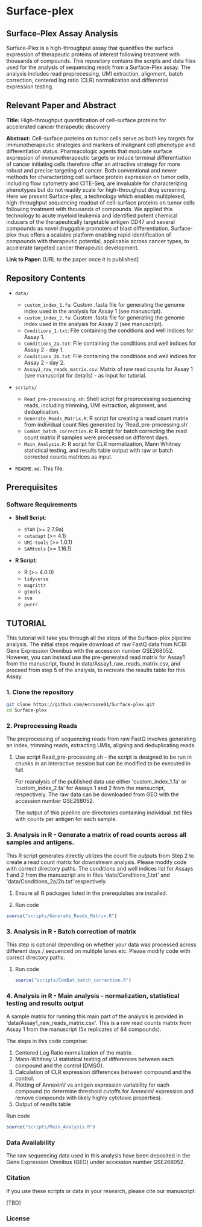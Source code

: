 # Surface-plex

## Surface-Plex Assay Analysis

Surface-Plex is a high-throughput assay that quanitfies the surface expression of therapeutic proteins of interest following treatment with thousands of compounds.
This repository contains the scripts and data files used for the analysis of sequencing reads from a Surface-Plex assay. 
The analysis includes read preprocessing, UMI extraction, alignment, batch correction, centered log ratio (CLR) normalization and differential expression testing.

## Relevant Paper and Abstract

**Title:** High-throughput quantification of cell-surface proteins for accelerated cancer therapeutic discovery

**Abstract:**
Cell-surface proteins on tumor cells serve as both key targets for immunotherapeutic strategies and markers of malignant cell phenotype and differentiation status. Pharmacologic agents that modulate surface expression of immunotherapeutic targets or induce terminal differentiation of cancer initiating cells therefore offer an attractive strategy for more robust and precise targeting of cancer. Both conventional and newer methods for characterizing cell surface protein expression on tumor cells, including flow cytometry and CITE-Seq, are invaluable for characterizing phenotypes but do not readily scale for high-throughput drug screening. Here we present Surface-plex, a technology which enables multiplexed, high-throughput sequencing readout of cell-surface proteins on tumor cells following treatment with thousands of compounds. We applied this technology to acute myeloid leukemia and identified potent chemical inducers of the therapeutically targetable antigen CD47 and several compounds as novel druggable promoters of blast differentiation. Surface-plex thus offers a scalable platform enabling rapid identification of compounds with therapeutic potential, applicable across cancer types, to accelerate targeted cancer therapeutic development.

**Link to Paper:** [URL to the paper once it is published]

## Repository Contents

- `data/`
  - `custom_index_1.fa`: Custom .fasta file for generating the genome index used in the analysis for Assay 1 (see manuscript).
  - `custom_index_2.fa`: Custom .fasta file for generating the genome index used in the analysis for Assay 2 (see manuscript).
  - `Conditions_1.txt`: File containing the conditions and well indices for Assay 1.
  - `Conditions_2a.txt`: File containing the conditions and well indices for Assay 2 - day 1.
  - `Conditions_2b.txt`: File containing the conditions and well indices for Assay 2 - day 2.
  - `Assay1_raw_reads_matrix.csv`: Matrix of raw read counts for Assay 1 (see manuscript for details) - as input for tutorial.

- `scripts/`
  - `Read_pre-processing.sh`: Shell script for preprocessing sequencing reads, including trimming, UMI extraction, alignment, and deduplication.
  - `Generate_Reads_Matrix.R`: R script for creating a read count matrix from individual count files generated by 'Read_pre-processing.sh'
  - `ComBat_batch_correction.R`: R script for batch correcting the read count matrix if samples were processed on different days.
  - `Main_Analysis.R`: R script for CLR normalization, Mann Whitney statistical testing, and results table output with raw or batch corrected counts matrices as input.
    
- `README.md`: This file.

## Prerequisites

### Software Requirements

- **Shell Script**:
  - `STAR` (>= 2.7.9a)
  - `cutadapt` (>= 4.1)
  - `UMI-tools` (>= 1.0.1)
  - `SAMtools` (>= 1.16.1)

- **R Script**:
  - R (>= 4.0.0)
  - `tidyverse`
  - `magrittr`
  - `gtools`
  - `sva`
  - `purrr`

## TUTORIAL

This tutorial will take you through all the steps of the Surface-plex pipeline analysis. The initial steps require download of raw FastQ data from NCBI Gene Expression Omnibus with the accession number GSE268052. However, you can instead use the pre-generated read matrix for Assay1 from the manuscript, found in data/Assay1_raw_reads_matrix.csv, and proceed from step 5 of the analysis, to recreate the results table for this Assay.

### 1. Clone the repository 

  ```bash
git clone https://github.com/ecrosse01/Surface-plex.git
cd Surface-plex
```

### 2. Preprocessing Reads

The preprocessing of sequencing reads from raw FastQ involves generating an index, trimming reads, extracting UMIs, aligning and deduplicating reads.

1. Use script Read_pre-processing.sh - the script is designed to be run in chunks in an interactive session but can be modified to be executed in full.

   For reanalysis of the published data use either 'custom_index_1.fa' or 'custom_index_2.fa' for Assays 1 and 2 from the mansucript, respectively. The raw data can be downloaded from GEO with the accession number GSE268052.

   The output of this pipeline are directories containing individual .txt files with counts per antigen for each sample.

### 3. Analysis in R - Generate a matrix of read counts across all samples and antigens.

This R script generates directly utilizes the count file outputs from Step 2 to create a read count matrix for downstream analysis. Please modify code with correct directory paths.
The conditions and well indices list for Assays 1 and 2 from the manuscript are in files 'data/Conditions_1.txt' and 'data/Conditions_2a/2b.txt' respectively.

1. Ensure all R packages listed in the prerequisites are installed.

2. Run code
  ```r
  source("scripts/Generate_Reads_Matrix.R")
```
### 3. Analysis in R - Batch correction of matrix 

This step is optional depending on whether your data was processed across different days / sequenced on multiple lanes etc. Please modify code with correct directory paths.

1. Run code
   ```r
   source("scripts/ComBat_batch_correction.R")
   ```

### 4. Analysis in R - Main analysis - normalization, statistical testing and results output 

A sample matrix for running this main part of the analysis is provided in 'data/Assay1_raw_reads_matrix.csv'. This is a raw read counts matrix from Assay 1 from the manuscript (5x replicates of 84 compounds).

The steps in this code comprise:
1. Centered Log Ratio normalization of the matrix.
2. Mann-Whitney U statistical testing of differences between each compound and the control (DMSO).
3. Calculation of CLR expression differences between compound and the control.
4. Plotting of AnnexinV vs antigen expression variability for each compound (to determine threshold cutoffs for AnnexinV expression and remove compounds with likely highly cytotoxic properties).
5. Output of results table 

Run code
   ```r
   source("scripts/Main_Analysis.R")
   ```

### Data Availability
The raw sequencing data used in this analysis have been deposited in the Gene Expression Omnibus (GEO) under accession number GSE268052.

### Citation
If you use these scripts or data in your research, please cite our manuscript:

[TBD]

### License



